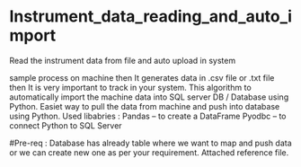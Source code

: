 # Instrument_data_reading_and_auto_import
Read the instrument data from file and auto upload in system


sample process on machine then It generates data in .csv file or .txt file then It is very important to track in your system. This algorithm to automatically import the machine data into SQL server DB / Database using Python. Easiet way to pull the data from machine and push into database using Python. Used libabries : Pandas – to create a DataFrame Pyodbc – to connect Python to SQL Server

#Pre-req : Database has already table where we want to map and push data or we can create new one as per your requirement. Attached reference file.
